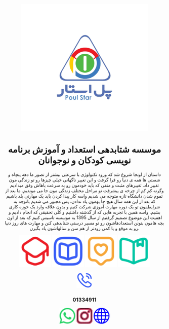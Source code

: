 <p align="center"><a href="https://poulstar.org" target="_blank"><img src="https://raw.githubusercontent.com/poulstar/.github/main/logo.png" width="400"></a></p>

<h1 align="center">موسسه شتابدهی استعداد و آموزش برنامه نویسی کودکان و نوجوانان</h1>

<p align="center">
  داستان از اونجا شروع شد که ورود تکنولوژی با سرعتی بیشتر از تصور ما دهه پنچاه و شصتی ها همه ی دنیا رو فرا گرفت و این تغییر ناگهانی خیلی چیزها رو تو زندگی مون تغییر داد. تغییرهای مثبت و منفی که باید خودمون رو به سرعت باهاش وفق میدادیم وگرنه کم کم از چرخه ی پیشرفت تو مراحل مختلف زندگی مون جا می موندیم. ما بعد از تموم شدن دانشگاه تازه متوجه می شدیم واسه کار پیدا کردن باید یک مهارتی بلد باشیم که بعد از این همه سال هیچ جا بهمون یاد ندادن. پس مجبور می شدیم باتوجه به شرایطمون تو یک دوره مهارت آموزی شرکت کنیم و بدون علاقه وارد یک حوزه کاری بشیم. واسه همین با تجربه هایی که از گذشته داشتیم و کلی تحقیقی که انجام دادیم و اهمیت این موضوع تصمیم گرفتیم از سال 1395 یه موسسه تاسیس کنیم که بعد از اون بچه هامون بتونن استعدادهاشون رو تو مسیر درستی شتابدهی کنن و مهارت های روز دنیا رو به موقع و یا کمی زودتر از هم سن و سالهاشون یاد بگیرن.
</p>

<p align="center" float="right">
  <img src="/academic.svg" width="100"/>
  <img src="/book.svg" width="100" /> 
  <img src="/like.svg" width="100" />
  <img src="/book_m.svg" width="100" />
</p>


<p align="center" float="top">
    <a href="tel:+981334911"><img src="/phone.svg" width="50"/></a>
    <br>
    <h3 align="center">01334911</h3>
</p>


<p align="center" float="top">
  <a href="https://wa.me/+989010368524"><img src="/wa.svg" width="50"/></a>
  <a href="https://instagram.com/poul_star"><img src="/ig.svg" width="50"/></a>
  <a href="https://poulstar.org"><img src="/web.svg" width="50"/></a>

</p>
